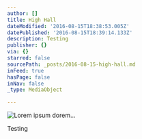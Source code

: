 ```yaml
---
author: []
title: High Hall
dateModified: '2016-08-15T18:38:53.005Z'
datePublished: '2016-08-15T18:39:14.133Z'
description: Testing
publisher: {}
via: {}
starred: false
sourcePath: _posts/2016-08-15-high-hall.md
inFeed: true
hasPage: false
inNav: false
_type: MediaObject

---
```

![Lorem ipsum dorem...](https://imgflo.herokuapp.com/graph/vahj1ThiexotieMo/de8e987767d66d7d3c6ffdc64118c2a3/croprotate.jpg?cropheight=3264&cropwidth=2448&degrees=-90&input=https%3A%2F%2Fthe-grid-user-content.s3-us-west-2.amazonaws.com%2F18ab8936-ca40-4e7c-893c-0d5099df6c01.jpg&x=0&y=0)

Testing